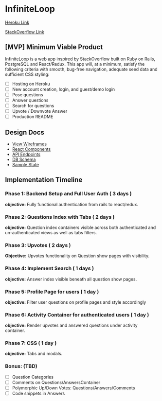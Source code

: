 # InfiniteLoop

[Heroku Link][heroku]

[StackOverflow Link][stack]

[heroku]: na
[stack]: http://stackoverflow.com/


## [MVP] Minimum Viable Product

InfiniteLoop is a web app inspired by StackOverflow built on
Ruby on Rails, PostgreSQL and React/Redux. This app will, at a minimum, satisfy the
following criteria with smooth, bug-free navigation, adequate seed data and
sufficient CSS styling:

- [ ] Hosting on Heroku
- [ ] New account creation, login, and guest/demo login
- [ ] Pose questions
- [ ] Answer questions
- [ ] Search for questions
- [ ] Upvote / Downvote Answer
- [ ] Production README

## Design Docs

* [View Wireframes][wireframes]
* [React Components][components]
* [API Endpoints][endpoints]
* [DB Schema][schema]
* [Sample State][state]

[wireframes]: wireframes
[components]: component-hierarchy.md
[endpoints]: api-endpoints.md
[schema]: schema.md
[state]: sample-state.md
[heroku]: https://shrouded-falls-24793.herokuapp.com/#/

## Implementation Timeline
### Phase 1: Backend Setup and Full User Auth ( 3 days )
**objective:** Fully functional authentication from rails to react/redux.
### Phase 2: Questions Index with Tabs ( 2 days )
**objective:** Question index containers visible across both authenticated
and un-authenticated views as well as tabs filters.
### Phase 3: Upvotes ( 2 days )
**Objective:** Upvotes functionality on Question show pages with visibility.
### Phase 4: Implement Search ( 1 days )
**objective:** Answer index visible beneath all question show pages.
### Phase 5: Profile Page for users ( 1 day )
**objective:** Filter user questions on profile pages and style accordingly
### Phase 6: Activity Container for authenticated users ( 1 day )
**objective:** Render upvotes and answered questions under activity container.
### Phase 7: CSS ( 1 day )
**objective:** Tabs and modals.
### Bonus: (TBD)
- [ ] Question Categories
- [ ] Comments on Questions/AnswersContainer
- [ ] Polymorphic Up/Down Votes: Questions/Answers/Comments
- [ ] Code snippets in Answers
